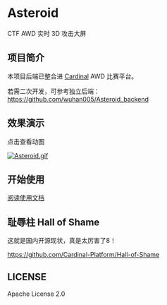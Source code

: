 # Asteroid
CTF AWD 实时 3D 攻击大屏

## 项目简介

本项目后端已整合进 [Cardinal](https://github.com/vidar-team/Cardinal) AWD 比赛平台。

若需二次开发，可参考独立后端：https://github.com/wuhan005/Asteroid_backend

## 效果演示
点击查看动图

[![Asteroid.gif](https://img.cdn.n3ko.co/lsky/2020/05/23/191b504f48e55.png)](https://p.github.red/Asteroid.gif)

## 开始使用
[阅读使用文档](https://cardinal.ink/asteroid/install.html)

## 耻辱柱 Hall of Shame

这就是国内开源现状，真是太厉害了8！

https://github.com/Cardinal-Platform/Hall-of-Shame

## LICENSE
Apache License 2.0
